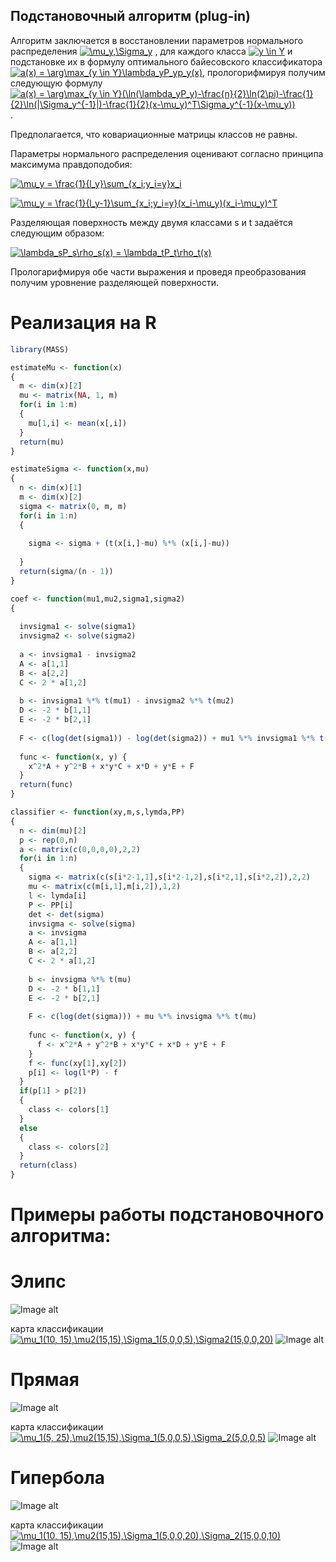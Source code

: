 ## Подстановочный алгоритм (plug-in)

Алгоритм заключается в восстановлении параметров нормального распределения <a href="https://www.codecogs.com/eqnedit.php?latex=\mu_y,\Sigma_y" target="_blank"><img src="https://latex.codecogs.com/gif.latex?\mu_y,\Sigma_y" title="\mu_y,\Sigma_y" /></a> ,  для каждого класса  <a href="https://www.codecogs.com/eqnedit.php?latex=y&space;\in&space;Y" target="_blank"><img src="https://latex.codecogs.com/gif.latex?y&space;\in&space;Y" title="y \in Y" /></a> и подстановке их в формулу оптимального байесовского классификатора <a href="https://www.codecogs.com/eqnedit.php?latex=a(x)&space;=&space;\arg\max_{y&space;\in&space;Y}\lambda_yP_yp_y(x)" target="_blank"><img src="https://latex.codecogs.com/gif.latex?a(x)&space;=&space;\arg\max_{y&space;\in&space;Y}\lambda_yP_yp_y(x)" title="a(x) = \arg\max_{y \in Y}\lambda_yP_yp_y(x)" /></a>, прологорифмируя получим следующую формулу <a href="https://www.codecogs.com/eqnedit.php?latex=a(x)&space;=&space;\arg\max_{y&space;\in&space;Y}(\ln(\lambda_yP_y)-\frac{n}{2}\ln(2\pi)-\frac{1}{2}\ln(|\Sigma_y^{-1}|)-\frac{1}{2}(x-\mu_y)^T\Sigma_y^{-1}(x-\mu_y))" target="_blank"><img src="https://latex.codecogs.com/gif.latex?a(x)&space;=&space;\arg\max_{y&space;\in&space;Y}(\ln(\lambda_yP_y)-\frac{n}{2}\ln(2\pi)-\frac{1}{2}\ln(|\Sigma_y^{-1}|)-\frac{1}{2}(x-\mu_y)^T\Sigma_y^{-1}(x-\mu_y))" title="a(x) = \arg\max_{y \in Y}(\ln(\lambda_yP_y)-\frac{n}{2}\ln(2\pi)-\frac{1}{2}\ln(|\Sigma_y^{-1}|)-\frac{1}{2}(x-\mu_y)^T\Sigma_y^{-1}(x-\mu_y))" /></a>. 

Предполагается, что ковариационные матрицы классов не равны.

Параметры нормального распределения оценивают согласно принципа максимума правдоподобия:

<a href="https://www.codecogs.com/eqnedit.php?latex=\mu_y&space;=&space;\frac{1}{l_y}\sum_{x_i;y_i=y}x_i" target="_blank"><img src="https://latex.codecogs.com/gif.latex?\mu_y&space;=&space;\frac{1}{l_y}\sum_{x_i;y_i=y}x_i" title="\mu_y = \frac{1}{l_y}\sum_{x_i;y_i=y}x_i" /></a>

<a href="https://www.codecogs.com/eqnedit.php?latex=\mu_y&space;=&space;\frac{1}{l_y-1}\sum_{x_i;y_i=y}(x_i-\mu_y)(x_i-\mu_y)^T" target="_blank"><img src="https://latex.codecogs.com/gif.latex?\mu_y&space;=&space;\frac{1}{l_y-1}\sum_{x_i;y_i=y}(x_i-\mu_y)(x_i-\mu_y)^T" title="\mu_y = \frac{1}{l_y-1}\sum_{x_i;y_i=y}(x_i-\mu_y)(x_i-\mu_y)^T" /></a>

Разделяющая поверхность между двумя классами s и t задаётся следующим образом:

<a href="https://www.codecogs.com/eqnedit.php?latex=\lambda_sP_s\rho_s(x)&space;=&space;\lambda_tP_t\rho_t(x)" target="_blank"><img src="https://latex.codecogs.com/gif.latex?\lambda_sP_s\rho_s(x)&space;=&space;\lambda_tP_t\rho_t(x)" title="\lambda_sP_s\rho_s(x) = \lambda_tP_t\rho_t(x)" /></a>

Прологарифмируя обе части выражения и проведя преобразования получим уровнение разделяющей поверхности.

# Реализация на R
```R
library(MASS)

estimateMu <- function(x)
{
  m <- dim(x)[2]
  mu <- matrix(NA, 1, m)
  for(i in 1:m)
  {
    mu[1,i] <- mean(x[,i])
  }
  return(mu)
}

estimateSigma <- function(x,mu)
{
  n <- dim(x)[1]
  m <- dim(x)[2]
  sigma <- matrix(0, m, m)
  for(i in 1:n)
  {
    
    sigma <- sigma + (t(x[i,]-mu) %*% (x[i,]-mu))
    
  }
  return(sigma/(n - 1))
}

coef <- function(mu1,mu2,sigma1,sigma2)
{
  
  invsigma1 <- solve(sigma1)
  invsigma2 <- solve(sigma2)
  
  a <- invsigma1 - invsigma2
  A <- a[1,1]
  B <- a[2,2]
  C <- 2 * a[1,2]
  
  b <- invsigma1 %*% t(mu1) - invsigma2 %*% t(mu2)
  D <- -2 * b[1,1]
  E <- -2 * b[2,1]
  
  F <- c(log(det(sigma1)) - log(det(sigma2)) + mu1 %*% invsigma1 %*% t(mu1) - mu2 %*% invsigma2 %*% t(mu2))
  
  func <- function(x, y) {
    x^2*A + y^2*B + x*y*C + x*D + y*E + F
  }
  return(func)
}

classifier <- function(xy,m,s,lymda,PP)
{
  n <- dim(mu)[2]
  p <- rep(0,n)
  a <- matrix(c(0,0,0,0),2,2)
  for(i in 1:n)
  {
    sigma <- matrix(c(s[i*2-1,1],s[i*2-1,2],s[i*2,1],s[i*2,2]),2,2)
    mu <- matrix(c(m[i,1],m[i,2]),1,2)
    l <- lymda[i]
    P <- PP[i]
    det <- det(sigma)
    invsigma <- solve(sigma)
    a <- invsigma 
    A <- a[1,1]
    B <- a[2,2]
    C <- 2 * a[1,2]
    
    b <- invsigma %*% t(mu) 
    D <- -2 * b[1,1]
    E <- -2 * b[2,1]
    
    F <- c(log(det(sigma))) + mu %*% invsigma %*% t(mu) 
    
    func <- function(x, y) {
      f <- x^2*A + y^2*B + x*y*C + x*D + y*E + F
    }
    f <- func(xy[1],xy[2])
    p[i] <- log(l*P) - f
  }
  if(p[1] > p[2])
  {
    class <- colors[1]
  }
  else
  {
    class <- colors[2]
  }
  return(class)
}
```

# Примеры работы подстановочного алгоритма:
# Элипс
![Image alt](https://github.com/KOCTYN/ML0/blob/master/lab7/elips.png)

карта классификации
<a href="https://www.codecogs.com/eqnedit.php?latex=\mu_1(10,&space;15),\mu2(15,15),\Sigma_1(5,0,0,5),\Sigma2(15,0,0,20)" target="_blank"><img src="https://latex.codecogs.com/gif.latex?\mu_1(10,&space;15),\mu2(15,15),\Sigma_1(5,0,0,5),\Sigma2(15,0,0,20)" title="\mu_1(10, 15),\mu2(15,15),\Sigma_1(5,0,0,5),\Sigma2(15,0,0,20)" /></a>
![Image alt](https://github.com/KOCTYN/ML0/blob/master/lab7/elipse_map.png)

# Прямая
![Image alt](https://github.com/KOCTYN/ML0/blob/master/lab7/prymay.png)

карта классификации
<a href="https://www.codecogs.com/eqnedit.php?latex=\mu_1(5,&space;25),\mu2(15,15),\Sigma_1(5,0,0,5),\Sigma_2(5,0,0,5)" target="_blank"><img src="https://latex.codecogs.com/gif.latex?\mu_1(5,&space;25),\mu2(15,15),\Sigma_1(5,0,0,5),\Sigma_2(5,0,0,5)" title="\mu_1(5, 25),\mu2(15,15),\Sigma_1(5,0,0,5),\Sigma_2(5,0,0,5)" /></a>
![Image alt](https://github.com/KOCTYN/ML0/blob/master/lab7/line_map.png)

# Гипербола
![Image alt](https://github.com/KOCTYN/ML0/blob/master/lab7/giperbola.png)

карта классификации
<a href="https://www.codecogs.com/eqnedit.php?latex=\mu_1(10,&space;15),\mu2(15,15),\Sigma_1(5,0,0,20),\Sigma_2(15,0,0,10)" target="_blank"><img src="https://latex.codecogs.com/gif.latex?\mu_1(10,&space;15),\mu2(15,15),\Sigma_1(5,0,0,20),\Sigma_2(15,0,0,10)" title="\mu_1(10, 15),\mu2(15,15),\Sigma_1(5,0,0,20),\Sigma_2(15,0,0,10)" /></a>
![Image alt](https://github.com/KOCTYN/ML0/blob/master/lab7/giperbola_map.png)
